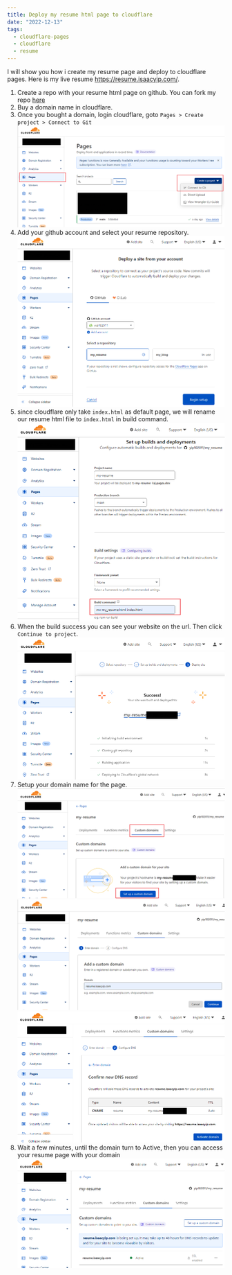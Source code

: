 ```yaml
---
title: Deploy my resume html page to cloudflare
date: "2022-12-13"
tags:
  - cloudflare-pages
  - cloudflare
  - resume
---
```


I will show you how i create my resume page and deploy to cloudflare pages. Here is my live resume <https://resume.isaacyip.com/>.

<!--more-->

1. Create a repo with your resume html page on github. You can fork my repo [here](https://github.com/yip102011/my_resume)
2. Buy a domain name in cloudflare.
3. Once you bought a domain, login cloudflare, goto `Pages > Create project > Connect to Git`
   ![](cloudflare_pages_create_project.png)
4. Add your github account and select your resume repository.
   ![](cloudflare_pages_login.png)
5. since cloudflare only take `index.html` as default page, we will rename our resume html file to `index.html` in build command.
   ![](cloudflare_pages_setup_build.png)
6. When the build success you can see your website on the url. Then click `Continue to project`.
   ![](cloudflare_pages_build_success.png)
7. Setup your domain name for the page.
   ![](cloudflare_pages_set_domain.png)
   ![](cloudflare_pages_set_domain_2.png)
   ![](cloudflare_pages_set_domain_3.png)
8. Wait a few minutes, until the domain turn to Active, then you can access your resume page with your domain
   ![](cloudflare_pages_set_domain_4.png)